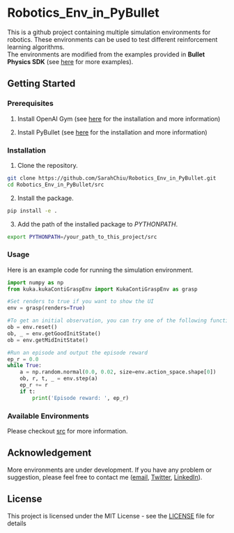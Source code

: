 # Robotics\_Env\_in\_PyBullet

This is a github project containing multiple simulation environments for robotics. These environments can be used to test different reinforcement learning algorithms.  
The environments are modified from the examples provided in **Bullet Physics SDK** (see [here](https://github.com/bulletphysics/bullet3/tree/master/examples/pybullet/gym/pybullet_envs/examples) for more examples).

## Getting Started

### Prerequisites

1. Install OpenAI Gym (see [here](https://github.com/openai/gym) for the installation and more information)

2. Install PyBullet (see [here](https://docs.google.com/document/d/10sXEhzFRSnvFcl3XxNGhnD4N2SedqwdAvK3dsihxVUA/edit#heading=h.778da594xyte) for the installation and more information)

### Installation

1. Clone the repository.

```bash
git clone https://github.com/SarahChiu/Robotics_Env_in_PyBullet.git
cd Robotics_Env_in_PyBullet/src
```

2. Install the package.

```bash
pip install -e .
```

3. Add the path of the installed package to *PYTHONPATH*.

```bash
export PYTHONPATH=/your_path_to_this_project/src
```

### Usage
Here is an example code for running the simulation environment.

```python
import numpy as np
from kuka.kukaContiGraspEnv import KukaContiGraspEnv as grasp

#Set renders to true if you want to show the UI
env = grasp(renders=True)

#To get an initial observation, you can try one of the following functions
ob = env.reset()
ob, _ = env.getGoodInitState()
ob = env.getMidInitState()

#Run an episode and output the episode reward
ep_r = 0.0
while True:
    a = np.random.normal(0.0, 0.02, size=env.action_space.shape[0]) 
    ob, r, t, _ = env.step(a)
    ep_r += r
    if t:
        print('Episode reward: ', ep_r)
```

### Available Environments
Please checkout [src](src/) for more information.

## Acknowledgement
More environments are under development. If you have any problem or suggestion, please feel free to contact me ([email](mailto:z.y.sarah.chiu@gmail.com), [Twitter](https://twitter.com/zihyunchiu), [LinkedIn](https://www.linkedin.com/in/zihyun-chiu/)).

## License

This project is licensed under the MIT License - see the [LICENSE](LICENSE) file for details

